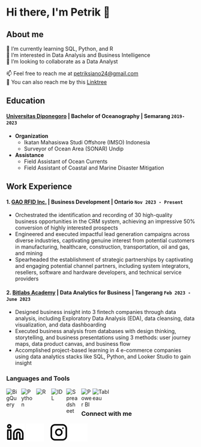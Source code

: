 # Hi there, I'm Petrik 👋
## About me
🌱 I’m currently learning SQL, Python, and R  
👀 I’m interested in Data Analysis and Business Intelligence  
👯 I’m looking to collaborate as a Data Analyst  
>
📫 Feel free to reach me at [petriksiano24@gmail.com](mailto:petriksiano24.com)    
🐾 You can also reach me by this [Linktree](https://linktr.ee/petriksiano)

## Education
#### [Universitas Diponegoro](https://www.undip.ac.id) | Bachelor of Oceanography | Semarang `2019-2023`
   - **Organization**  
     - Ikatan Mahasiswa Studi Offshore (IMSO) Indonesia  
     - Surveyor of Ocean Area (SONAR) Undip  
   - **Assistance**  
     - Field Assistant of Ocean Currents  
     - Field Assistant of Coastal and Marine Disaster Mitigation

## Work Experience
#### 1. [GAO RFID Inc.](https://www.gaorfid.com) | Business Development | Ontario `Nov 2023 - Present`
   - Orchestrated the identification and recording of 30 high-quality business opportunities in the CRM system, achieving an impressive 50% conversion of highly interested prospects
   - Engineered and executed impactful lead generation campaigns across diverse industries, captivating genuine interest from potential customers in manufacturing, healthcare, construction, transportation, oil and gas, and mining
   - Spearheaded the establishment of strategic partnerships by captivating and engaging potential channel partners, including system integrators, resellers, software and hardware developers, and technical service providers

#### 2. [Bitlabs Academy](https://academy.bitlabs.id) | Data Analytics for Business | Tangerang `Feb 2023 - June 2023` 
   - Designed business insight into 3 fintech companies through data analysis, including Exploratory Data Analysis (EDA), data cleansing, data visualization, and data dashboarding
   - Executed business analysis from databases with design thinking, storytelling, and business presentations using 3 methods: user journey maps, data product canvas, and business flow
   - Accomplished project-based learning in 4 e-commerce companies using data analytics stacks like SQL, Python, and Looker Studio to gain insight

### Languages and Tools
[<img align="left" alt="BigQuery" width="30px" src="https://assets-global.website-files.com/5abc6c4b0a243a2dc939ee6e/5fdb995550a781d7c0c4ec5f_google-bigquery-logo-1.svg" style="padding-right:10px;" />]()
[<img align="left" alt="Python" width="30px" src="https://upload.wikimedia.org/wikipedia/commons/thumb/c/c3/Python-logo-notext.svg/110px-Python-logo-notext.svg.png?20100317150552" style="padding-right:10px;" />]()
[<img align="left" alt="R" width="30px" src="https://e7.pngegg.com/pngimages/801/880/png-clipart-rstudio-macos-r-blue-text.png" style="padding-right:10px;" />]()
[<img align="left" alt="IDL" width="30px" src="https://assets-global.website-files.com/6047a9e35e5dc54ac86ddd90/63064c5aa2c397a3e18efdec_31a880de.png" style="padding-right:10px;" />]()
[<img align="left" alt="Spreadsheet" width="30px" src="https://e7.pngegg.com/pngimages/834/934/png-clipart-microsoft-excel-spreadsheet-pivot-table-microsoft-office-microsoft-template-angle-thumbnail.png" style="padding-right:10px;" />]()
[<img align="left" alt="Power BI" width="30px" src="https://upload.wikimedia.org/wikipedia/commons/thumb/c/cf/New_Power_BI_Logo.svg/1024px-New_Power_BI_Logo.svg.png" style="padding-right:0px;" />]()
[<img align="left" alt="Tableau" width="50px" src="https://logos-world.net/wp-content/uploads/2021/10/Tableau-Symbol.png" style="padding-right:10px;" />]()

<br />
<br />

### Connect with me

[![website](./img/linkedin-light.svg)](https://www.linkedin.com/in/petriksiano#gh-light-mode-only)
[![website](./img/linkedin-dark.svg)](https://www.linkedin.com/in/petriksiano#gh-dark-mode-only)
&nbsp;&nbsp;
[![website](./img/instagram-light.svg)](https://instagram.com/petriksiano#gh-light-mode-only)
[![website](./img/instagram-dark.svg)](https://instagram.com/petriksiano#gh-dark-mode-only)

